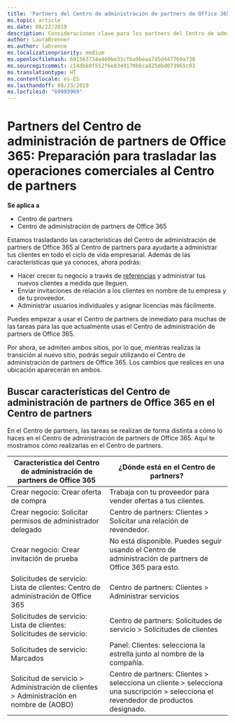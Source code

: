 ```yaml
---
title: 'Partners del Centro de administración de partners de Office 365: vuestras operaciones empresariales se van a trasladar al Centro de partners| Centro de partners'
ms.topic: article
ms.date: 08/22/2019
description: Consideraciones clave para los partners del Centro de administración de partners de Office 365 al migrar al Centro de partners
author: LauraBrenner
ms.author: labrenne
ms.localizationpriority: medium
ms.openlocfilehash: 601563734a460be31cfba9beaa7d5d447769a730
ms.sourcegitcommit: c14db60f552f6e8349170b6ca825dbd073965c03
ms.translationtype: HT
ms.contentlocale: es-ES
ms.lasthandoff: 08/23/2019
ms.locfileid: "69993969"
---
```

# <a name="office-365-partner-admin-center-partners-get-ready-to-move-business-operations-to-partner-center"></a>Partners del Centro de administración de partners de Office 365: Preparación para trasladar las operaciones comerciales al Centro de partners

**Se aplica a** 

- Centro de partners
- Centro de administración de partners de Office 365

Estamos trasladando las características del Centro de administración de partners de Office 365 al Centro de partners para ayudarte a administrar tus clientes en todo el ciclo de vida empresarial. Además de las características que ya conoces, ahora podrás: 

*  Hacer crecer tu negocio a través de [referencias](referrals.md) y administrar tus nuevos clientes a medida que lleguen.
*  Enviar invitaciones de relación a los clientes en nombre de tu empresa y de tu proveedor.
*  Administrar usuarios individuales y asignar licencias más fácilmente.

Puedes empezar a usar el Centro de partners de inmediato para muchas de las tareas para las que actualmente usas el Centro de administración de partners de Office 365. 

Por ahora, se admiten ambos sitios, por lo que, mientras realizas la transición al nuevo sitio, podrás seguir utilizando el Centro de administración de partners de Office 365. Los cambios que realices en una ubicación aparecerán en ambos.

## <a name="find-office-365-partner-admin-center-features-in-partner-center"></a>Buscar características del Centro de administración de partners de Office 365 en el Centro de partners

En el Centro de partners, las tareas se realizan de forma distinta a cómo lo haces en el Centro de administración de partners de Office 365. Aquí te mostramos cómo realizarlas en el Centro de partners.

| Característica del Centro de administración de partners de Office 365                       | ¿Dónde está en el Centro de partners? | 
|   -----------------------------------------------  | -------------- |
| Crear negocio: Crear oferta de compra | Trabaja con tu proveedor para vender ofertas a tus clientes. |
| Crear negocio: Solicitar permisos de administrador delegado | Centro de partners: Clientes > Solicitar una relación de revendedor. |
| Crear negocio: Crear invitación de prueba | No está disponible. Puedes seguir usando el Centro de administración de partners de Office 365 para esto. |
| Solicitudes de servicio: Lista de clientes: Centro de administración de Office 365 | Centro de partners: Clientes > Administrar servicios |
| Solicitudes de servicio: Lista de clientes: Solicitudes de servicio: | Centro de partners: Solicitudes de servicio > Solicitudes de clientes |
| Solicitudes de servicio: Marcados | Panel: Clientes: selecciona la estrella junto al nombre de la compañía. |
| Solicitud de servicio > Administración de clientes > Administración en nombre de (AOBO) | Centro de partners: Clientes > selecciona un cliente > selecciona una suscripción > selecciona el revendedor de productos designado. |

